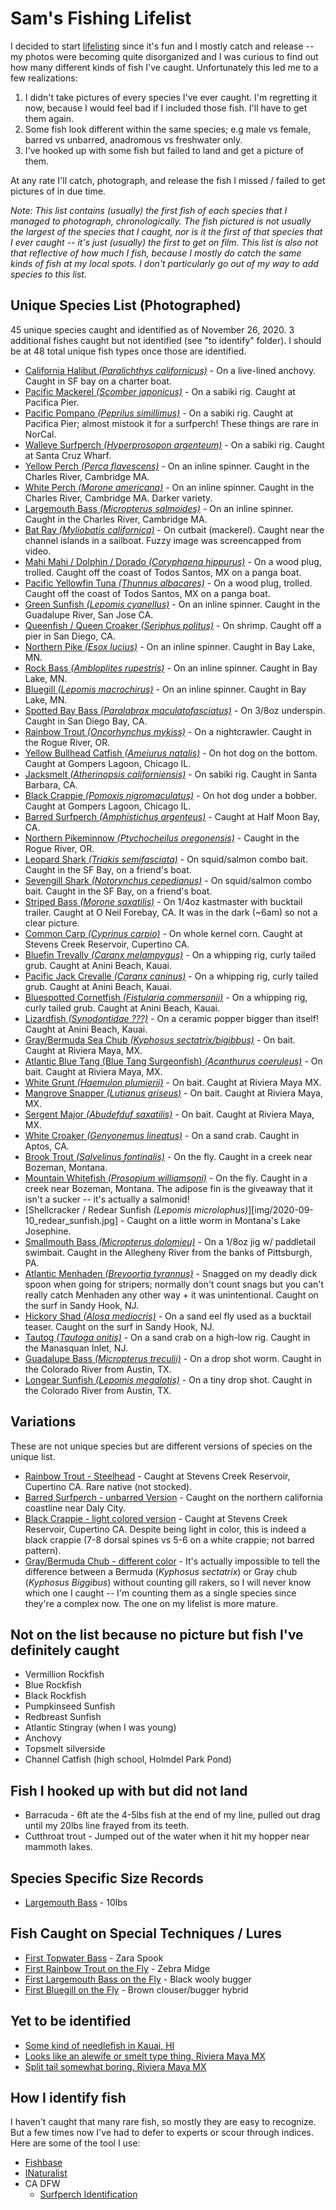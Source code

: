 # Sam's Fishing Lifelist

I decided to start [lifelisting](https://blog.nature.org/science/2015/09/10/obsessed-nature-fishy-life-listing-fish-fishing-naturalist) since it's fun
and I mostly catch and release -- my photos were becoming quite disorganized and I was curious to find out how many different kinds of fish I've caught.
Unfortunately this led me to a few realizations:

1. I didn't take pictures of every species I've ever caught. I'm regretting it now, because I would feel bad if I included those fish. I'll have to get them again.
2. Some fish look different within the same species; e.g male vs female, barred vs unbarred, anadromous vs freshwater only.
3. I've hooked up with some fish but failed to land and get a picture of them.

At any rate I'll catch, photograph, and release the fish I missed / failed to get pictures of in due time.

_Note: This list contains (usually) the first fish of each species that I managed to photograph, chronologically. The fish pictured is not usually the largest of the species that I caught, nor is it the first of that species that I ever caught -- it's just (usually) the first to get on film. This list is also not that reflective of how much I fish, because I mostly do catch the same kinds of fish at my local spots. I don't particularly go out of my way to add species to this list._

## Unique Species List (Photographed)

45 unique species caught and identified as of November 26, 2020. 3 additional fishes
caught but not identified (see "to identify" folder). I should be at 48 total unique fish types once those are identified.

* [California Halibut _(Paralichthys californicus)_](img/2016-05-01_california_halibut.jpg) - On a live-lined anchovy. Caught in SF bay on a charter boat.
* [Pacific Mackerel _(Scomber japonicus)_](img/2016-06-17_pacific_mackerel.jpg) - On a sabiki rig. Caught at Pacifica Pier.
* [Pacific Pompano _(Peprilus simillimus)_](img/2016-07-24_pacific_pompano.jpg) - On a sabiki rig. Caught at Pacifica Pier; almost mistook it
  for a surfperch! These things are rare in NorCal.
* [Walleye Surfperch _(Hyperprosopon argenteum)_](img/2017-05-13_walleye_surfperch.jpg) - On a sabiki rig. Caught at Santa Cruz Wharf.
* [Yellow Perch _(Perca flavescens)_](img/2017-05-26_yellow_perch.jpg) - On an inline spinner. Caught in the Charles River, Cambridge MA.
* [White Perch _(Morone americana)_](img/2017-05-26_white_perch.jpg) - On an inline spinner. Caught in the Charles River, Cambridge MA. Darker variety.
* [Largemouth Bass _(Micropterus salmoides)_](img/2017-05-28_largemouth_bass.jpg) - On an inline spinner. Caught in the Charles River, Cambridge MA.
* [Bat Ray _(Myliobatis californica)_](img/2017-07-03_bat_ray.png) - On cutbait (mackerel). Caught near the channel islands in a sailboat. Fuzzy image was screencapped from video.
* [Mahi Mahi / Dolphin / Dorado _(Coryphaena hippurus)_](img/2017-08-16_mahi_mahi.jpg) - On a wood plug, trolled. Caught off the coast of Todos Santos, MX on a panga boat.
* [Pacific Yellowfin Tuna _(Thunnus albacares)_](img/2017-08-16_pacific_yellowfin_tuna.jpg) - On a wood plug, trolled. Caught off the coast of Todos Santos, MX on a panga boat.
* [Green Sunfish _(Lepomis cyanellus)_](img/2017-09-23_green_sunfish.jpg) - On an inline spinner. Caught in the Guadalupe River, San Jose CA.
* [Queenfish / Queen Croaker _(Seriphus politus)_](img/2018-05-04_queen_croaker_queenfish.jpg) - On shrimp. Caught off a pier in San Diego, CA.
* [Northern Pike _(Esox lucius)_](img/2018-06-08_northern_pike.jpg) - On an inline spinner. Caught in Bay Lake, MN.
* [Rock Bass _(Ambloplites rupestris)_](img/2018-06-08_rock_bass.png) - On an inline spinner. Caught in Bay Lake, MN.
* [Bluegill _(Lepomis macrochirus)_](img/2018-06-09_bluegill.jpg) - On an inline spinner. Caught in Bay Lake, MN.
* [Spotted Bay Bass _(Paralabrax maculatofasciatus)_](img/2018-11-22_spotted_bay_bass.jpg) - On 3/8oz underspin. Caught in San Diego Bay, CA.
* [Rainbow Trout _(Oncorhynchus mykiss)_](img/2018-12-24_rainbow_trout.jpg) - On a nightcrawler. Caught in the Rogue River, OR.
* [Yellow Bullhead Catfish _(Ameiurus natalis)_](img/2019-07-05_yellow_bullhead.jpg) - On hot dog on the bottom. Caught at Gompers Lagoon, Chicago IL.
* [Jacksmelt _(Atherinopsis californiensis)_](img/2019-03-30_jacksmelt.jpg) - On sabiki rig. Caught in Santa Barbara, CA.
* [Black Crappie _(Pomoxis nigromaculatus)_](img/2019-07-06_black_crappie.jpg) - On hot dog under a bobber. Caught at Gompers Lagoon, Chicago IL.
* [Barred Surfperch _(Amphistichus argenteus)_](img/2019-08-18_barred_surfperch.jpg) - Caught at Half Moon Bay, CA.
* [Northern Pikeminnow _(Ptychocheilus oregonensis)_](img/2019-08-30_pikeminnow.jpg) - Caught in the Rogue River, OR.
* [Leopard Shark _(Triakis semifasciata)_](img/2019-09-29_leopard_shark.png) - On squid/salmon combo bait. Caught in the SF Bay, on a friend's boat.
* [Sevengill Shark _(Notorynchus cepedianus)_](img/2019-09-29_sevengill_shark.jpg) - On squid/salmon combo bait. Caught in the SF Bay, on a friend's boat.
* [Striped Bass _(Morone saxatilis)_](img/2019-10-06_striped_bass.jpg) - On 1/4oz kastmaster with bucktail trailer. Caught at O Neil Forebay, CA. It was in the dark (~6am) so not a clear picture.
* [Common Carp _(Cyprinus carpio)_](img/2019-10-20_common_carp.jpg) - On whole kernel corn. Caught at Stevens Creek Reservoir, Cupertino CA.
* [Bluefin Trevally _(Caranx melampygus)_](img/2019-11-23_bluefin_trevally.jpg) - On a whipping rig, curly tailed grub. Caught at Anini Beach, Kauai.
* [Pacific Jack Crevalle _(Caranx caninus)_](img/2019-11-24_papio_pacific_jack_crevalle.jpg) - On a whipping rig, curly tailed grub. Caught at Anini Beach, Kauai.
* [Bluespotted Cornetfish _(Fistularia commersonii)_](img/2019-11-25_bluespotted_cornetfish.jpg) - On a whipping rig, curly tailed grub. Caught at Anini Beach, Kauai.
* [Lizardfish _(Synodontidae ???)_](img/2019-11-25_lizardfish.jpg) - On a ceramic popper bigger than itself! Caught at Anini Beach, Kauai.
* [Gray/Bermuda Sea Chub _(Kyphosus sectatrix/bigibbus)_](img/2020-02-29_bermuda_chub.jpg) - On bait. Caught at Riviera Maya, MX.
* [Atlantic Blue Tang (Blue Tang Surgeonfish) _(Acanthurus coeruleus)_](img/2020-03-01_atlantic_blue_tang.jpg) - On bait. Caught at Riviera Maya, MX.
* [White Grunt _(Haemulon plumierii)_](img/2020-03-01-white_grunt.jpg) - On bait. Caught at Riviera Maya MX.
* [Mangrove Snapper _(Lutjanus griseus)_](img/2020-03-01_mangrove_snapper.jpg) - On bait. Caught at Riviera Maya, MX.
* [Sergent Major _(Abudefduf saxatilis)_](img/2020-03-02_sergent_major.jpg) - On bait. Caught at Riviera Maya, MX.
* [White Croaker _(Genyonemus lineatus)_](img/2020-08-22_white_croaker.jpg) - On a sand crab. Caught in Aptos, CA.
* [Brook Trout _(Salvelinus fontinalis)_](img/2020_09_09_brook_trout.jpg) - On the fly. Caught in a creek near Bozeman, Montana.
* [Mountain Whitefish _(Prosopium williamsoni)_](img/2020-09-09_mountain_whitefish.jpg) - On the fly. Caught in a creek near Bozeman, Montana. The adipose fin is the giveaway that it isn't a sucker -- it's actually a salmonid!
* [Shellcracker / Redear Sunfish _(Lepomis microlophus)_][img/2020-09-10_redear_sunfish.jpg] - Caught on a little worm in Montana's Lake Josephine.
* [Smallmouth Bass _(Micropterus dolomieu)_](img/2020-09-19_smallmouth_bass.jpg) - On a 1/8oz jig w/ paddletail swimbait. Caught in the Allegheny River from the banks of Pittsburgh, PA.
* [Atlantic Menhaden _(Brevoortia tyrannus)_](img/2020-10-03_peanut_bunker.jpg) - Snagged on my deadly dick spoon when going for stripers; normally don't count snags but you can't really catch Menhaden any other way + it was unintentional. Caught on the surf in Sandy Hook, NJ.
* [Hickory Shad _(Alosa mediocris)_](img/2020-11-09_hickory_shad.jpg) - On a sand eel fly used as a bucktail teaser. Caught on the surf in Sandy Hook, NJ.
* [Tautog _(Tautoga onitis)_](img/2020-11-08_tautog.jpg) - On a sand crab on a high-low rig. Caught in the Manasquan Inlet, NJ.
* [Guadalupe Bass _(Micropterus treculii)_](img/2020-11-26_guadalupe_bass.jpg) - On a drop shot worm. Caught in the Colorado River from Austin, TX.
* [Longear Sunfish _(Lepomis megalotis)_](img/2020-11-26_longear_sunfish_austin.jpg) - On a tiny drop shot. Caught in the Colorado River from Austin, TX.

## Variations

These are not unique species but are different versions of species on the unique list.

* [Rainbow Trout - Steelhead](img/doubles/2019-12-08_steelhead.jpg) - Caught at Stevens Creek Reservoir, Cupertino CA. Rare native (not stocked).
* [Barred Surfperch - unbarred Version](img/doubles/2020-05-22_barred_surfperch_unbarred_version.jpg) - Caught on the northern california coastline near Daly City.
* [Black Crappie - light colored version](img/doubles/2018-08-17_black_crappie.jpg) - Caught at Stevens Creek Reservoir, Cupertino CA. Despite being light in color, this is indeed a black crappie (7-8 dorsal spines vs 5-6 on a white crappie; not barred pattern).
* [Gray/Bermuda Chub - different color](img/doubles/2020_03_01_gray_or_bermuda_chub.jpg) - It's actually impossible to tell the difference between a Bermuda (_Kyphosus sectatrix_) or Gray chub (_Kyphosus Biggibus_) without counting gill rakers, so I will never know which one I caught -- I'm counting them as a single species since they're a complex now. The one on my lifelist is more mature.

## Not on the list because no picture but fish I've definitely caught

* Vermillion Rockfish
* Blue Rockfish
* Black Rockfish
* Pumpkinseed Sunfish
* Redbreast Sunfish
* Atlantic Stingray (when I was young)
* Anchovy
* Topsmelt silverside
* Channel Catfish (high school, Holmdel Park Pond)

## Fish I hooked up with but did not land

* Barracuda - 6ft ate the 4-5lbs fish at the end of my line, pulled out drag until my 20lbs line frayed from its teeth.
* Cutthroat trout - Jumped out of the water when it hit my hopper near mammoth lakes.

## Species Specific Size Records

* [Largemouth Bass](img/special%20occasion/largemouth/2020-04-09_10lbs_largemouth.jpg) - 10lbs

## Fish Caught on Special Techniques / Lures

* [First Topwater Bass](img/special%20occasion/largemouth/2019-10-06_first_topwater_bass.jpg) - Zara Spook
* [First Rainbow Trout on the Fly](img/special%20occasion/fly%20fishing/08-01-2020_first_rainbow_on_the_fly.jpg) - Zebra Midge
* [First Largemouth Bass on the Fly](img/special%20occasion/fly%20fishing/06-29-2020_first_fly_fish_tiny_largemouth.jpg) - Black wooly bugger
* [First Bluegill on the Fly](img/special%20occasion/fly%20fishing/07-12-2020_first_bluegill_on_the_fly.jpg) - Brown clouser/bugger hybrid

## Yet to be identified

* [Some kind of needlefish in Kauai, HI](img/to%20identify/2019-11-27_unidentified_needlefish_kauai.jpg)
* [Looks like an alewife or smelt type thing, Riviera Maya MX](img/to%20identify/2020-02-29_unidentified_baitfish_riviera_maya.jpg)
* [Split tail somewhat boring. Riviera Maya MX](img/to%20identify/2020-03-01_unidentified_tropical_fish.jpg)

## How I identify fish

I haven't caught that many rare fish, so mostly they are easy to recognize. But a few times now I've had to 
defer to experts or scour through indices. Here are some of the tool I use:

* [Fishbase](https://www.fishbase.us)
* [INaturalist](https://www.inaturalist.org)
* CA DFW
  * [Surfperch Identification](https://nrm.dfg.ca.gov/FileHandler.ashx?DocumentID=36617)
